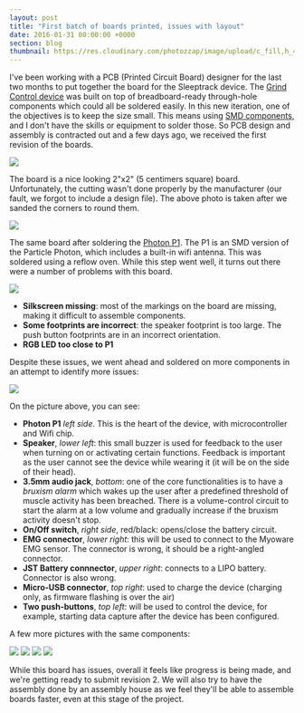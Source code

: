 ```yaml
---
layout: post
title: "First batch of boards printed, issues with layout"
date: 2016-01-31 00:00:00 +0000
section: blog
thumbnail: https://res.cloudinary.com/photozzap/image/upload/c_fill,h_400,w_400/v1454817859/gc_website_blog/Photo_Jan_30_10_56_58_PM.jpg
---
```

I've been working with a PCB (Printed Circuit Board) designer for the last two months to put together the board for the Sleeptrack device. The [Grind Control device](2013/04/01/development-of-grind-control-device/) was built on top of breadboard-ready through-hole components which could all be soldered easily. In this new iteration, one of the objectives is to keep the size small. This means using [SMD components](https://en.wikipedia.org/wiki/Surface-mount_technology), and I don't have the skills or equipment to solder those. So PCB design and assembly is contracted out and a few days ago, we received the first revision of the boards. 

<img src="https://res.cloudinary.com/photozzap/image/upload/c_fill,h_1024,w_1024/v1454922913/gc_website_blog/pcb_rounded_corners.jpg" class="img-responsive">

The board is a nice looking 2"x2" (5 centimers square) board. Unfortunately, the cutting wasn't done properly by the manufacturer (our fault, we forgot to include a design file). The above photo is taken after we sanded the corners to round them.

<img src="https://res.cloudinary.com/photozzap/image/upload/c_fill,g_north_west,h_1024,w_1024/v1454817789/gc_website_blog/image1.jpg" class="img-responsive">

The same board after soldering the [Photon P1](https://docs.particle.io/datasheets/p1-datasheet/). The P1 is an SMD version of the Particle Photon, which includes a built-in wifi antenna. This was soldered using a reflow oven. While this step went well, it turns out there were a number of problems with this board.

<img src="https://res.cloudinary.com/photozzap/image/upload/c_scale,w_1024/v1454817867/gc_website_blog/Photo_Jan_30_10_32_37_PM.jpg" class="img-responsive">

* **Silkscreen missing**: most of the markings on the board are missing, making it difficult to assemble components.
* **Some footprints are incorrect**: the speaker footprint is too large. The push button footprints are in an incorrect orientation.
* **RGB LED too close to P1**

Despite these issues, we went ahead and soldered on more components in an attempt to identify more issues:

<img src="https://res.cloudinary.com/photozzap/image/upload/c_scale,w_1024/v1454817859/gc_website_blog/Photo_Jan_30_10_56_58_PM.jpg" class="img-responsive">

On the picture above, you can see:

* **Photon P1** _left side_. This is the heart of the device, with microcontroller and Wifi chip.
* **Speaker**, _lower left_: this small buzzer is used for feedback to the user when turning on or activating certain functions. Feedback is important as the user cannot see the device while wearing it (it will be on the side of their head).
* **3.5mm audio jack**, _bottom_: one of the core functionalities is to have a _bruxism alarm_ which wakes up the user after a predefined threshold of muscle activity has been breached. There is a volume-control circuit to start the alarm at a low volume and gradually increase if the bruxism activity doesn't stop.
* **On/Off switch**, _right side_, red/black: opens/close the battery circuit.
* **EMG connector**, _lower right_: this will be used to connect to the Myoware EMG sensor. The connector is wrong, it should be a right-angled connector.
* **JST Battery connnector**, _upper right_: connects to a LIPO battery. Connector is also wrong.
* **Micro-USB connector**, _top right_: used to charge the device (charging only, as firmware flashing is over the air)
* **Two push-buttons**, _top left_: will be used to control the device, for example, starting data capture after the device has been configured.

A few more pictures with the same components:

<img src="https://res.cloudinary.com/photozzap/image/upload/c_fill,g_center,h_600,w_1024/v1454817858/gc_website_blog/Photo_Jan_30_10_56_21_PM.jpg" class="img-responsive">
<img src="https://res.cloudinary.com/photozzap/image/upload/c_fill,h_500,w_1024/v1454817860/gc_website_blog/Photo_Jan_30_10_56_30_PM.jpg" class="img-responsive">
<img src="https://res.cloudinary.com/photozzap/image/upload/c_fill,w_1024/v1454817859/gc_website_blog/Photo_Jan_30_10_56_36_PM.jpg" class="img-responsive">
<img src="https://res.cloudinary.com/photozzap/image/upload/c_fill,g_south,h_400,w_1024/v1454817859/gc_website_blog/Photo_Jan_30_10_56_44_PM.jpg" class="img-responsive">

While this board has issues, overall it feels like progress is being made, and we're getting ready to submit revision 2. We will also try to have the assembly done by an assembly house as we feel they'll be able to assemble boards faster, even at this stage of the project.